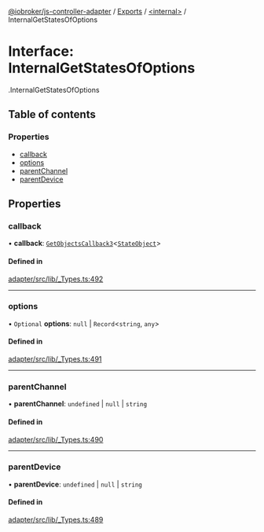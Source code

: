 [@iobroker/js-controller-adapter](../README.md) / [Exports](../modules.md) / [<internal\>](../modules/internal_.md) / InternalGetStatesOfOptions

# Interface: InternalGetStatesOfOptions

[<internal>](../modules/internal_.md).InternalGetStatesOfOptions

## Table of contents

### Properties

- [callback](internal_.InternalGetStatesOfOptions.md#callback)
- [options](internal_.InternalGetStatesOfOptions.md#options)
- [parentChannel](internal_.InternalGetStatesOfOptions.md#parentchannel)
- [parentDevice](internal_.InternalGetStatesOfOptions.md#parentdevice)

## Properties

### callback

• **callback**: [`GetObjectsCallback3`](../modules/internal_.md#getobjectscallback3)<[`StateObject`](internal_.StateObject.md)\>

#### Defined in

[adapter/src/lib/_Types.ts:492](https://github.com/ioBroker/ioBroker.js-controller/blob/5d3ad273/packages/adapter/src/lib/_Types.ts#L492)

___

### options

• `Optional` **options**: ``null`` \| `Record`<`string`, `any`\>

#### Defined in

[adapter/src/lib/_Types.ts:491](https://github.com/ioBroker/ioBroker.js-controller/blob/5d3ad273/packages/adapter/src/lib/_Types.ts#L491)

___

### parentChannel

• **parentChannel**: `undefined` \| ``null`` \| `string`

#### Defined in

[adapter/src/lib/_Types.ts:490](https://github.com/ioBroker/ioBroker.js-controller/blob/5d3ad273/packages/adapter/src/lib/_Types.ts#L490)

___

### parentDevice

• **parentDevice**: `undefined` \| ``null`` \| `string`

#### Defined in

[adapter/src/lib/_Types.ts:489](https://github.com/ioBroker/ioBroker.js-controller/blob/5d3ad273/packages/adapter/src/lib/_Types.ts#L489)
